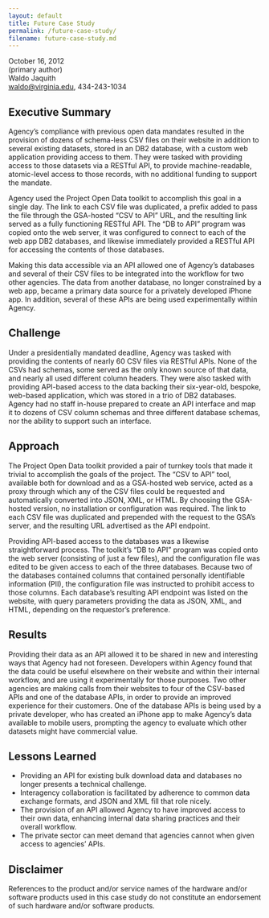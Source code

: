 ```yaml
---
layout: default
title: Future Case Study
permalink: /future-case-study/
filename: future-case-study.md
---
```


October 16, 2012  
(primary author)  
Waldo Jaquith  
waldo@virginia.edu, 434-243-1034

## Executive Summary
Agency’s compliance with previous open data mandates resulted in the provision of dozens of schema-less CSV files on their website in addition to several existing datasets, stored in an DB2 database, with a custom web application providing access to them. They were tasked with providing access to those datasets via a RESTful API, to provide machine-readable, atomic-level access to those records, with no additional funding to support the mandate.

Agency used the Project Open Data toolkit to accomplish this goal in a single day. The link to each CSV file was duplicated, a prefix added to pass the file through the GSA-hosted “CSV to API” URL, and the resulting link served as a fully functioning RESTful API. The “DB to API” program was copied onto the web server, it was configured to connect to each of the web app DB2 databases, and likewise immediately provided a RESTful API for accessing the contents of those databases.

Making this data accessible via an API allowed one of Agency’s databases and several of their CSV files to be integrated into the workflow for two other agencies. The data from another database, no longer constrained by a web app, became a primary data source for a privately developed iPhone app. In addition, several of these APIs are being used experimentally within Agency.

## Challenge
Under a presidentially mandated deadline, Agency was tasked with providing the contents of nearly 60 CSV files via RESTful APIs. None of the CSVs had schemas, some served as the only known source of that data, and nearly all used different column headers. They were also tasked with providing API-based access to the data backing their six-year-old, bespoke, web-based application, which was stored in a trio of DB2 databases. Agency had no staff in-house prepared to create an API interface and map it to dozens of CSV column schemas and three different database schemas, nor the ability to support such an interface.

## Approach
The Project Open Data toolkit provided a pair of turnkey tools that made it trivial to accomplish the goals of the project. The “CSV to API” tool, available both for download and as a GSA-hosted web service, acted as a proxy through which any of the CSV files could be requested and automatically converted into JSON, XML, or HTML. By choosing the GSA-hosted version, no installation or configuration was required. The link to each CSV file was duplicated and prepended with the request to the GSA’s server, and the resulting URL advertised as the API endpoint.

Providing API-based access to the databases was a likewise straightforward process. The toolkit’s “DB to API” program was copied onto the web server (consisting of just a few files), and the configuration file was edited to be given access to each of the three databases. Because two of the databases contained columns that contained personally identifiable information (PII), the configuration file was instructed to prohibit access to those columns. Each database’s resulting API endpoint was listed on the website, with query parameters providing the data as JSON, XML, and HTML, depending on the requestor’s preference.

## Results
Providing their data as an API allowed it to be shared in new and interesting ways that Agency had not foreseen. Developers within Agency found that the data could be useful elsewhere on their website and within their internal workflow, and are using it experimentally for those purposes. Two other agencies are making calls from their websites to four of the CSV-based APIs and one of the database APIs, in order to provide an improved experience for their customers. One of the database APIs is being used by a private developer, who has created an iPhone app to make Agency’s data available to mobile users, prompting the agency to evaluate which other datasets might have commercial value.

## Lessons Learned
* Providing an API for existing bulk download data and databases no longer presents a technical challenge.
* Interagency collaboration is facilitated by adherence to common data exchange formats, and JSON and XML fill that role nicely.
* The provision of an API allowed Agency to have improved access to their own data, enhancing internal data sharing practices and their overall workflow.
* The private sector can meet demand that agencies cannot when given access to agencies’ APIs.

## Disclaimer
References to the product and/or service names of the hardware and/or software products used in this case study do not constitute an endorsement of such hardware and/or software products.